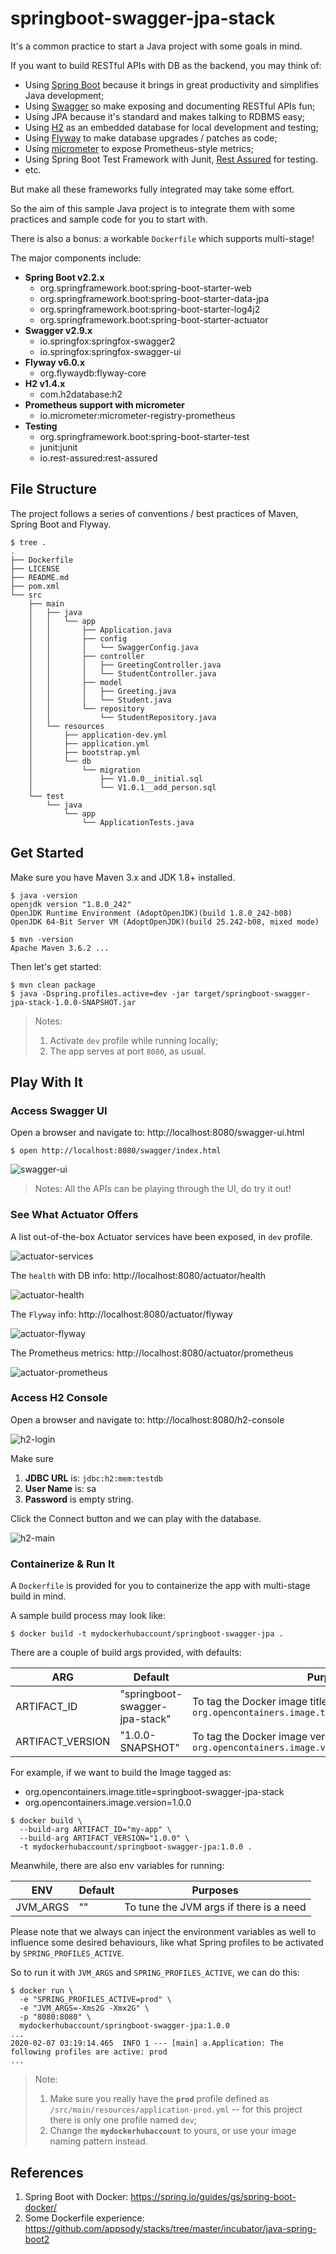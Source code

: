 # springboot-swagger-jpa-stack

It's a common practice to start a Java project with some goals in mind.

If you want to build RESTful APIs with DB as the backend, you may think of:

- Using [Spring Boot](http://projects.spring.io/spring-boot/) because it brings in great productivity and simplifies Java development;
- Using [Swagger](https://github.com/swagger-api/swagger-ui) so make exposing and documenting RESTful APIs fun;
- Using JPA because it's standard and makes talking to RDBMS easy;
- Using [H2](https://www.h2database.com) as an embedded database for local development and testing;
- Using [Flyway](https://flywaydb.org/) to make database upgrades / patches as code;
- Using [micrometer](http://micrometer.io/) to expose Prometheus-style metrics;
- Using Spring Boot Test Framework with Junit, [Rest Assured](https://github.com/rest-assured/rest-assured) for testing.
- etc.

But make all these frameworks fully integrated may take some effort.

So the aim of this sample Java project is to integrate them with some practices and sample code for you to start with.

There is also a bonus: a workable `Dockerfile` which supports multi-stage!

The major components include:

- **Spring Boot v2.2.x**
  - org.springframework.boot:spring-boot-starter-web
  - org.springframework.boot:spring-boot-starter-data-jpa
  - org.springframework.boot:spring-boot-starter-log4j2
  - org.springframework.boot:spring-boot-starter-actuator
- **Swagger v2.9.x**
  - io.springfox:springfox-swagger2
  - io.springfox:springfox-swagger-ui
- **Flyway v6.0.x**
  - org.flywaydb:flyway-core
- **H2 v1.4.x**
  - com.h2database:h2
- **Prometheus support with micrometer**
  - io.micrometer:micrometer-registry-prometheus
- **Testing**
  - org.springframework.boot:spring-boot-starter-test
  - junit:junit
  - io.rest-assured:rest-assured


## File Structure

The project follows a series of conventions / best practices of Maven, Spring Boot and Flyway.

```
$ tree .
.
├── Dockerfile
├── LICENSE
├── README.md
├── pom.xml
└── src
    ├── main
    │   ├── java
    │   │   └── app
    │   │       ├── Application.java
    │   │       ├── config
    │   │       │   └── SwaggerConfig.java
    │   │       ├── controller
    │   │       │   ├── GreetingController.java
    │   │       │   └── StudentController.java
    │   │       ├── model
    │   │       │   ├── Greeting.java
    │   │       │   └── Student.java
    │   │       └── repository
    │   │           └── StudentRepository.java
    │   └── resources
    │       ├── application-dev.yml
    │       ├── application.yml
    │       ├── bootstrap.yml
    │       └── db
    │           └── migration
    │               ├── V1.0.0__initial.sql
    │               └── V1.0.1__add_person.sql
    └── test
        └── java
            └── app
                └── ApplicationTests.java
```

## Get Started

Make sure you have Maven 3.x and JDK 1.8+ installed.

```
$ java -version
openjdk version "1.8.0_242"
OpenJDK Runtime Environment (AdoptOpenJDK)(build 1.8.0_242-b08)
OpenJDK 64-Bit Server VM (AdoptOpenJDK)(build 25.242-b08, mixed mode)

$ mvn -version
Apache Maven 3.6.2 ...
```

Then let's get started:

```
$ mvn clean package
$ java -Dspring.profiles.active=dev -jar target/springboot-swagger-jpa-stack-1.0.0-SNAPSHOT.jar
```

> Notes:
> 1. Activate `dev` profile while running locally;
> 2. The app serves at port `8080`, as usual.


## Play With It

### Access Swagger UI

Open a browser and navigate to: http://localhost:8080/swagger-ui.html

```
$ open http://localhost:8080/swagger/index.html
```

![swagger-ui](misc/screenshot-swagger.png "Swagger UI")

> Notes: All the APIs can be playing through the UI, do try it out!

### See What Actuator Offers

A list out-of-the-box Actuator services have been exposed, in `dev` profile.

![actuator-services](misc/screenshot-actuator-services.png "Actuator Services")

The `health` with DB info: http://localhost:8080/actuator/health

![actuator-health](misc/screenshot-actuator-health.png "Actuator health")

The `Flyway` info: http://localhost:8080/actuator/flyway

![actuator-flyway](misc/screenshot-actuator-flyway.png "Actuator flyway")

The Prometheus metrics: http://localhost:8080/actuator/prometheus

![actuator-prometheus](misc/screenshot-actuator-prometheus.png "Actuator prometheus")


### Access H2 Console

Open a browser and navigate to: http://localhost:8080/h2-console

![h2-login](misc/screenshot-h2-login.png "H2 Login")

Make sure
1. **JDBC URL** is: `jdbc:h2:mem:testdb`
2. **User Name** is: sa
3. **Password** is empty string.

Click the Connect button and we can play with the database.

![h2-main](misc/screenshot-h2-main.png "H2 Main")

### Containerize & Run It

A `Dockerfile` is provided for you to containerize the app with multi-stage build in mind.

A sample build process may look like:

```
$ docker build -t mydockerhubaccount/springboot-swagger-jpa .
```

There are a couple of build args provided, with defaults:

| ARG | Default | Purposes  |
| --- | --- | --- |
| ARTIFACT_ID  | "springboot-swagger-jpa-stack" | To tag the Docker image title: `LABEL org.opencontainers.image.title="${ARTIFACT_ID}"` |
| ARTIFACT_VERSION  | "1.0.0-SNAPSHOT" | To tag the Docker image version: `LABEL org.opencontainers.image.version="${ARTIFACT_VERSION}"` |

For example, if we want to build the Image tagged as:
- org.opencontainers.image.title=springboot-swagger-jpa-stack
- org.opencontainers.image.version=1.0.0

```
$ docker build \
  --build-arg ARTIFACT_ID="my-app" \
  --build-arg ARTIFACT_VERSION="1.0.0" \
  -t mydockerhubaccount/springboot-swagger-jpa:1.0.0 .
```

Meanwhile, there are also env variables for running:

| ENV | Default | Purposes  |
| --- | --- | --- |
| JVM_ARGS  | "" | To tune the JVM args if there is a need |

Please note that we always can inject the environment variables as well to influence some desired behaviours, like what Spring profiles to be activated by `SPRING_PROFILES_ACTIVE`.

So to run it with `JVM_ARGS` and `SPRING_PROFILES_ACTIVE`, we can do this:

```
$ docker run \
  -e "SPRING_PROFILES_ACTIVE=prod" \
  -e "JVM_ARGS=-Xms2G -Xmx2G" \
  -p "8080:8080" \
  mydockerhubaccount/springboot-swagger-jpa:1.0.0
...
2020-02-07 03:19:14.465  INFO 1 --- [main] a.Application: The following profiles are active: prod
...
```

> Note: 
> 1. Make sure you really have the **`prod`** profile defined as `/src/main/resources/application-prod.yml` -- for this project there is only one profile named `dev`;
> 2. Change the **`mydockerhubaccount`** to yours, or use your image naming pattern instead.


## References

1. Spring Boot with Docker: https://spring.io/guides/gs/spring-boot-docker/
2. Some Dockerfile experience: https://github.com/appsody/stacks/tree/master/incubator/java-spring-boot2

